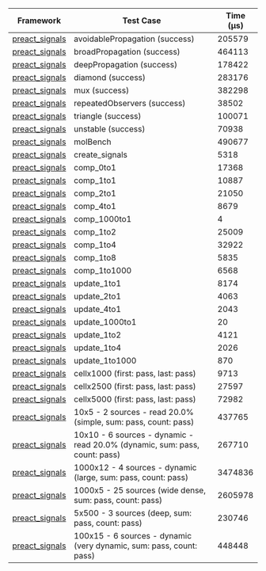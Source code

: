 | Framework | Test Case | Time (μs) |
| --- | --- | --- |
| [preact_signals](https://pub.dev/packages/preact_signals) | avoidablePropagation (success) | 205579 |
| [preact_signals](https://pub.dev/packages/preact_signals) | broadPropagation (success) | 464113 |
| [preact_signals](https://pub.dev/packages/preact_signals) | deepPropagation (success) | 178422 |
| [preact_signals](https://pub.dev/packages/preact_signals) | diamond (success) | 283176 |
| [preact_signals](https://pub.dev/packages/preact_signals) | mux (success) | 382298 |
| [preact_signals](https://pub.dev/packages/preact_signals) | repeatedObservers (success) | 38502 |
| [preact_signals](https://pub.dev/packages/preact_signals) | triangle (success) | 100071 |
| [preact_signals](https://pub.dev/packages/preact_signals) | unstable (success) | 70938 |
| [preact_signals](https://pub.dev/packages/preact_signals) | molBench | 490677 |
| [preact_signals](https://pub.dev/packages/preact_signals) | create_signals | 5318 |
| [preact_signals](https://pub.dev/packages/preact_signals) | comp_0to1 | 17368 |
| [preact_signals](https://pub.dev/packages/preact_signals) | comp_1to1 | 10887 |
| [preact_signals](https://pub.dev/packages/preact_signals) | comp_2to1 | 21050 |
| [preact_signals](https://pub.dev/packages/preact_signals) | comp_4to1 | 8679 |
| [preact_signals](https://pub.dev/packages/preact_signals) | comp_1000to1 | 4 |
| [preact_signals](https://pub.dev/packages/preact_signals) | comp_1to2 | 25009 |
| [preact_signals](https://pub.dev/packages/preact_signals) | comp_1to4 | 32922 |
| [preact_signals](https://pub.dev/packages/preact_signals) | comp_1to8 | 5835 |
| [preact_signals](https://pub.dev/packages/preact_signals) | comp_1to1000 | 6568 |
| [preact_signals](https://pub.dev/packages/preact_signals) | update_1to1 | 8174 |
| [preact_signals](https://pub.dev/packages/preact_signals) | update_2to1 | 4063 |
| [preact_signals](https://pub.dev/packages/preact_signals) | update_4to1 | 2043 |
| [preact_signals](https://pub.dev/packages/preact_signals) | update_1000to1 | 20 |
| [preact_signals](https://pub.dev/packages/preact_signals) | update_1to2 | 4121 |
| [preact_signals](https://pub.dev/packages/preact_signals) | update_1to4 | 2026 |
| [preact_signals](https://pub.dev/packages/preact_signals) | update_1to1000 | 870 |
| [preact_signals](https://pub.dev/packages/preact_signals) | cellx1000 (first: pass, last: pass) | 9713 |
| [preact_signals](https://pub.dev/packages/preact_signals) | cellx2500 (first: pass, last: pass) | 27597 |
| [preact_signals](https://pub.dev/packages/preact_signals) | cellx5000 (first: pass, last: pass) | 72982 |
| [preact_signals](https://pub.dev/packages/preact_signals) | 10x5 - 2 sources - read 20.0% (simple, sum: pass, count: pass) | 437765 |
| [preact_signals](https://pub.dev/packages/preact_signals) | 10x10 - 6 sources - dynamic - read 20.0% (dynamic, sum: pass, count: pass) | 267710 |
| [preact_signals](https://pub.dev/packages/preact_signals) | 1000x12 - 4 sources - dynamic (large, sum: pass, count: pass) | 3474836 |
| [preact_signals](https://pub.dev/packages/preact_signals) | 1000x5 - 25 sources (wide dense, sum: pass, count: pass) | 2605978 |
| [preact_signals](https://pub.dev/packages/preact_signals) | 5x500 - 3 sources (deep, sum: pass, count: pass) | 230746 |
| [preact_signals](https://pub.dev/packages/preact_signals) | 100x15 - 6 sources - dynamic (very dynamic, sum: pass, count: pass) | 448448 |
